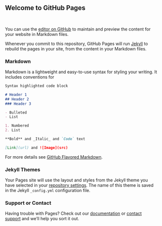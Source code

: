## Welcome to GitHub Pages


<div class="forescape" data-subdomain="lockbusters" data-type="bookings" data-rooms="60d0825e16393a24a521b52e"></div>
<br>

You can use the [editor on GitHub](https://github.com/warjules/lockbusters/edit/gh-pages/index.md) to maintain and preview the content for your website in Markdown files.

Whenever you commit to this repository, GitHub Pages will run [Jekyll](https://jekyllrb.com/) to rebuild the pages in your site, from the content in your Markdown files.

### Markdown

Markdown is a lightweight and easy-to-use syntax for styling your writing. It includes conventions for

```markdown
Syntax highlighted code block

# Header 1
## Header 2
### Header 3

- Bulleted
- List

1. Numbered
2. List

**Bold** and _Italic_ and `Code` text

[Link](url) and ![Image](src)
```

For more details see [GitHub Flavored Markdown](https://guides.github.com/features/mastering-markdown/).

### Jekyll Themes

Your Pages site will use the layout and styles from the Jekyll theme you have selected in your [repository settings](https://github.com/warjules/lockbusters/settings/pages). The name of this theme is saved in the Jekyll `_config.yml` configuration file.

### Support or Contact

Having trouble with Pages? Check out our [documentation](https://docs.github.com/categories/github-pages-basics/) or [contact support](https://support.github.com/contact) and we’ll help you sort it out.


<script>!function(e,t){var r=e.createElement(t),a=e.getElementsByTagName(t)[0],n=new Date,s=""+n.getFullYear()+("0"+(n.getMonth()+1)).slice(-2)+("0"+n.getDate()).slice(-2);r.defer=1,r.src="https://lockbusters.4escape.io/public/js/iframe.min.js?v="+s,a.parentNode.insertBefore(r,a)}(document,"script");</script>
